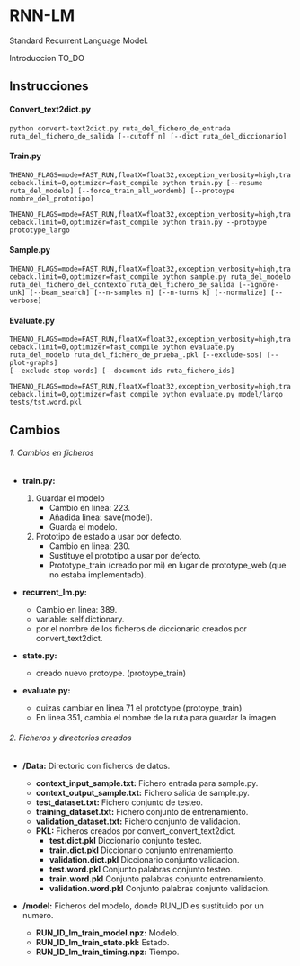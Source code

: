 # RNN-LM

Standard Recurrent Language Model.
	<p> Introduccion TO_DO</p>

## Instrucciones

#### Convert_text2dict.py

`python convert-text2dict.py ruta_del_fichero_de_entrada ruta_del_fichero_de_salida [--cutoff n] [--dict ruta_del_diccionario]`


#### Train.py
`THEANO_FLAGS=mode=FAST_RUN,floatX=float32,exception_verbosity=high,traceback.limit=0,optimizer=fast_compile python train.py [--resume ruta_del_modelo] [--force_train_all_wordemb] [--protoype nombre_del_prototipo]`

`THEANO_FLAGS=mode=FAST_RUN,floatX=float32,exception_verbosity=high,traceback.limit=0,optimizer=fast_compile python train.py --protoype prototype_largo`


#### Sample.py
`THEANO_FLAGS=mode=FAST_RUN,floatX=float32,exception_verbosity=high,traceback.limit=0,optimizer=fast_compile python sample.py ruta_del_modelo ruta_del_fichero_del_contexto ruta_del_fichero_de_salida [--ignore-unk] [--beam_search] [--n-samples n] [--n-turns k] [--normalize] [--verbose]`

#### Evaluate.py
`THEANO_FLAGS=mode=FAST_RUN,floatX=float32,exception_verbosity=high,traceback.limit=0,optimizer=fast_compile
 python evaluate.py ruta_del_modelo ruta_del_fichero_de_prueba_.pkl [--exclude-sos] [--plot-graphs]`  
 `[--exclude-stop-words] [--document-ids ruta_fichero_ids]`


  `THEANO_FLAGS=mode=FAST_RUN,floatX=float32,exception_verbosity=high,traceback.limit=0,optimizer=fast_compile python evaluate.py model/largo tests/tst.word.pkl`

## Cambios

###### 1. Cambios en ficheros
- **train.py:**
	1. Guardar el modelo
		- Cambio en linea: 223.
		- Añadida linea: save(model).
		- Guarda el modelo.
	2. Prototipo de estado a usar por defecto.
		- Cambio en linea: 230.
		- Sustituye el prototipo a usar por defecto.
		- Prototype_train (creado por mi) en lugar de prototype_web (que no estaba implementado).


- **recurrent_lm.py:**
	- Cambio en linea: 389.
	- variable: self.dictionary.
	- por el nombre de los ficheros de diccionario creados por convert_text2dict.


- **state.py:**
	- creado nuevo protoype. (protoype_train)


- **evaluate.py:**
	- quizas cambiar en linea 71 el prototype (protoype_train)
	- En linea 351, cambia el nombre de la ruta para guardar la imagen

###### 2. Ficheros y directorios creados
- **/Data:** Directorio con ficheros de datos.
	- **context_input_sample.txt:**		Fichero entrada para sample.py.
	- **context_output_sample.txt:**	Fichero salida de sample.py.
	- **test_dataset.txt:**				Fichero conjunto de testeo.
	- **training_dataset.txt:**			Fichero conjunto de entrenamiento.
	- **validation_dataset.txt:**		Fichero conjunto de validacion.
	- **PKL:** 							Ficheros creados por convert_convert_text2dict.
		+ **test.dict.pkl** Diccionario conjunto testeo.
		+ **train.dict.pkl** Diccionario conjunto entrenamiento.
		+ **validation.dict.pkl** Diccionario conjunto validacion.
		+ **test.word.pkl** Conjunto palabras conjunto testeo.
		+ **train.word.pkl** Conjunto palabras conjunto entrenamiento.
		+ **validation.word.pkl** Conjunto palabras conjunto validacion.


- **/model:** Ficheros del modelo, donde RUN_ID es sustituido por un numero.
	- **RUN_ID_lm_train_model.npz:** Modelo.
	- **RUN_ID_lm_train_state.pkl:** Estado.
	- **RUN_ID_lm_train_timing.npz:** Tiempo.
